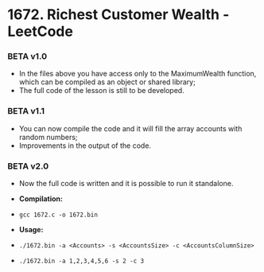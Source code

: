 # 1672. Richest Customer Wealth - LeetCode

### BETA v1.0
- In the files above you have access only to the MaximumWealth function, which can be compiled as an object or shared library;
- The full code of the lesson is still to be developed.

### BETA v1.1
- You can now compile the code and it will fill the array accounts with random numbers;
- Improvements in the output of the code.

### BETA v2.0
- Now the full code is written and it is possible to run it standalone.

- **Compilation:**
- `gcc 1672.c -o 1672.bin`

- **Usage:**
- `./1672.bin -a <Accounts> -s <AccountsSize> -c <AccountsColumnSize>`
- `./1672.bin -a 1,2,3,4,5,6 -s 2 -c 3`
